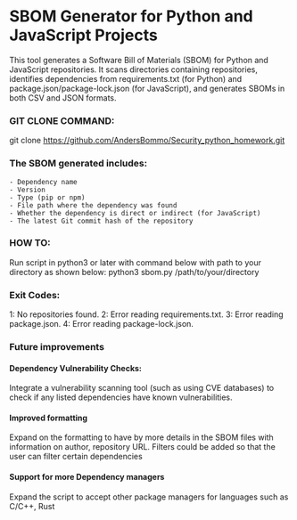 
# SBOM Generator for Python and JavaScript Projects

This tool generates a Software Bill of Materials (SBOM) for Python and JavaScript repositories. It scans directories containing repositories, identifies dependencies from requirements.txt (for Python) and package.json/package-lock.json (for JavaScript), and generates SBOMs in both CSV and JSON formats.

### GIT CLONE COMMAND:  
git clone https://github.com/AndersBommo/Security_python_homework.git

### The SBOM generated includes:
    - Dependency name
    - Version
    - Type (pip or npm)
    - File path where the dependency was found
    - Whether the dependency is direct or indirect (for JavaScript)
    - The latest Git commit hash of the repository

### HOW TO: 

Run script in python3 or later with command below with path to your directory as shown below:
python3 sbom.py /path/to/your/directory

### Exit Codes:
1: No repositories found.
2: Error reading requirements.txt.
3: Error reading package.json.
4: Error reading package-lock.json.


### Future improvements
#### Dependency Vulnerability Checks:
Integrate a vulnerability scanning tool (such as using CVE databases) to check if any listed dependencies have known vulnerabilities.

#### Improved formatting
Expand on the formatting to have by more details in the SBOM files with information on author, repository URL. Filters could be added so that the user can filter certain dependencies

#### Support for more Dependency managers 
Expand the script to accept other package managers for languages such as C/C++, Rust
